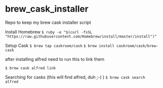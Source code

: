 brew_cask_installer
===================

Repo to keep my brew cask installer script

Install Homebrew
`$ ruby -e "$(curl -fsSL "https://raw.githubusercontent.com/Homebrew/install/master/install")"`

Setup Cask
`$ brew tap caskroom/cask`
`$ brew install caskroom/cask/brew-cask`

after installing alfred need to run this to link them

`$ brew cask alfred link`


Searching for casks (this will find alfred, duh ;-) )
`$ brew cask search alfred`
